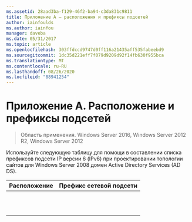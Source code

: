 ```yaml
---
ms.assetid: 28aad3ba-f129-46f2-ba94-c3da831c9811
title: Приложение A — расположения и префиксы подсетей
author: iainfoulds
ms.author: iainfou
manager: daveba
ms.date: 05/31/2017
ms.topic: article
ms.openlocfilehash: 303ffdccd9747d0ff116a21435aff535fabeebd9
ms.sourcegitcommit: 1dc35d221eff7f079d9209d92f14fb630f955bca
ms.translationtype: MT
ms.contentlocale: ru-RU
ms.lasthandoff: 08/26/2020
ms.locfileid: "88941254"
---
```

# <a name="appendix-a-locations-and-subnet-prefixes"></a>Приложение А. Расположение и префиксы подсетей

>Область применения. Windows Server 2016, Windows Server 2012 R2, Windows Server 2012

Используйте следующую таблицу для помощи в составлении списка префиксов подсети IP версии 6 (IPv6) при проектировании топологии сайтов для Windows Server 2008 домен Active Directory Services (AD DS).

|Расположение|Префикс сетевой подсети|
|------------|-------------------------|
|||
|||
|||
|||
|||
|||
|||
|||
|||
|||
|||



